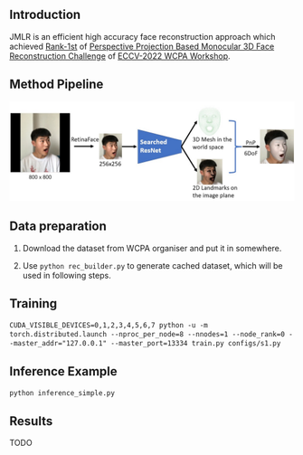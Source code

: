 ## Introduction

JMLR is an efficient high accuracy face reconstruction approach which achieved [Rank-1st](https://tianchi.aliyun.com/competition/entrance/531961/rankingList) of 
[Perspective Projection Based Monocular 3D Face Reconstruction Challenge](https://tianchi.aliyun.com/competition/entrance/531961/introduction) 
of [ECCV-2022 WCPA Workshop](https://sites.google.com/view/wcpa2022).

## Method Pipeline


<img src="https://github.com/nttstar/insightface-resources/blob/master/images/jmlr_pipeline.jpg?raw=true" width="800" alt="jmlr-pipeline"/>


## Data preparation

1. Download the dataset from WCPA organiser and put it in somewhere.

2. Use ``python rec_builder.py`` to generate cached dataset, which will be used in following steps.
 

## Training

```
CUDA_VISIBLE_DEVICES=0,1,2,3,4,5,6,7 python -u -m torch.distributed.launch --nproc_per_node=8 --nnodes=1 --node_rank=0 --master_addr="127.0.0.1" --master_port=13334 train.py configs/s1.py
```

## Inference Example

```
python inference_simple.py
```

## Results

TODO


